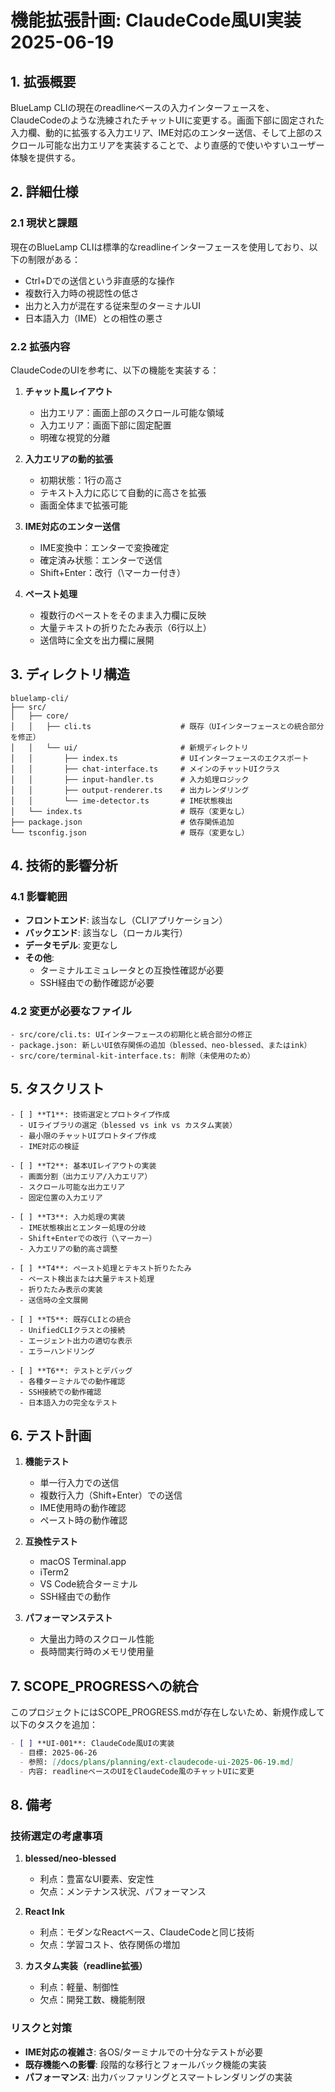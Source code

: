 # 機能拡張計画: ClaudeCode風UI実装 2025-06-19

## 1. 拡張概要

BlueLamp CLIの現在のreadlineベースの入力インターフェースを、ClaudeCodeのような洗練されたチャットUIに変更する。画面下部に固定された入力欄、動的に拡張する入力エリア、IME対応のエンター送信、そして上部のスクロール可能な出力エリアを実装することで、より直感的で使いやすいユーザー体験を提供する。

## 2. 詳細仕様

### 2.1 現状と課題

現在のBlueLamp CLIは標準的なreadlineインターフェースを使用しており、以下の制限がある：
- Ctrl+Dでの送信という非直感的な操作
- 複数行入力時の視認性の低さ
- 出力と入力が混在する従来型のターミナルUI
- 日本語入力（IME）との相性の悪さ

### 2.2 拡張内容

ClaudeCodeのUIを参考に、以下の機能を実装する：

1. **チャット風レイアウト**
   - 出力エリア：画面上部のスクロール可能な領域
   - 入力エリア：画面下部に固定配置
   - 明確な視覚的分離

2. **入力エリアの動的拡張**
   - 初期状態：1行の高さ
   - テキスト入力に応じて自動的に高さを拡張
   - 画面全体まで拡張可能

3. **IME対応のエンター送信**
   - IME変換中：エンターで変換確定
   - 確定済み状態：エンターで送信
   - Shift+Enter：改行（\マーカー付き）

4. **ペースト処理**
   - 複数行のペーストをそのまま入力欄に反映
   - 大量テキストの折りたたみ表示（6行以上）
   - 送信時に全文を出力欄に展開

## 3. ディレクトリ構造

```
bluelamp-cli/
├── src/
│   ├── core/
│   │   ├── cli.ts                    # 既存（UIインターフェースとの統合部分を修正）
│   │   └── ui/                       # 新規ディレクトリ
│   │       ├── index.ts              # UIインターフェースのエクスポート
│   │       ├── chat-interface.ts     # メインのチャットUIクラス
│   │       ├── input-handler.ts      # 入力処理ロジック
│   │       ├── output-renderer.ts    # 出力レンダリング
│   │       └── ime-detector.ts       # IME状態検出
│   └── index.ts                      # 既存（変更なし）
├── package.json                      # 依存関係追加
└── tsconfig.json                     # 既存（変更なし）
```

## 4. 技術的影響分析

### 4.1 影響範囲

- **フロントエンド**: 該当なし（CLIアプリケーション）
- **バックエンド**: 該当なし（ローカル実行）
- **データモデル**: 変更なし
- **その他**: 
  - ターミナルエミュレータとの互換性確認が必要
  - SSH経由での動作確認が必要

### 4.2 変更が必要なファイル

```
- src/core/cli.ts: UIインターフェースの初期化と統合部分の修正
- package.json: 新しいUI依存関係の追加（blessed、neo-blessed、またはink）
- src/core/terminal-kit-interface.ts: 削除（未使用のため）
```

## 5. タスクリスト

```
- [ ] **T1**: 技術選定とプロトタイプ作成
  - UIライブラリの選定（blessed vs ink vs カスタム実装）
  - 最小限のチャットUIプロトタイプ作成
  - IME対応の検証

- [ ] **T2**: 基本UIレイアウトの実装
  - 画面分割（出力エリア/入力エリア）
  - スクロール可能な出力エリア
  - 固定位置の入力エリア

- [ ] **T3**: 入力処理の実装
  - IME状態検出とエンター処理の分岐
  - Shift+Enterでの改行（\マーカー）
  - 入力エリアの動的高さ調整

- [ ] **T4**: ペースト処理とテキスト折りたたみ
  - ペースト検出または大量テキスト処理
  - 折りたたみ表示の実装
  - 送信時の全文展開

- [ ] **T5**: 既存CLIとの統合
  - UnifiedCLIクラスとの接続
  - エージェント出力の適切な表示
  - エラーハンドリング

- [ ] **T6**: テストとデバッグ
  - 各種ターミナルでの動作確認
  - SSH接続での動作確認
  - 日本語入力の完全なテスト
```

## 6. テスト計画

1. **機能テスト**
   - 単一行入力での送信
   - 複数行入力（Shift+Enter）での送信
   - IME使用時の動作確認
   - ペースト時の動作確認

2. **互換性テスト**
   - macOS Terminal.app
   - iTerm2
   - VS Code統合ターミナル
   - SSH経由での動作

3. **パフォーマンステスト**
   - 大量出力時のスクロール性能
   - 長時間実行時のメモリ使用量

## 7. SCOPE_PROGRESSへの統合

このプロジェクトにはSCOPE_PROGRESS.mdが存在しないため、新規作成して以下のタスクを追加：

```markdown
- [ ] **UI-001**: ClaudeCode風UIの実装
  - 目標: 2025-06-26
  - 参照: [/docs/plans/planning/ext-claudecode-ui-2025-06-19.md]
  - 内容: readlineベースのUIをClaudeCode風のチャットUIに変更
```

## 8. 備考

### 技術選定の考慮事項

1. **blessed/neo-blessed**
   - 利点：豊富なUI要素、安定性
   - 欠点：メンテナンス状況、パフォーマンス

2. **React Ink**
   - 利点：モダンなReactベース、ClaudeCodeと同じ技術
   - 欠点：学習コスト、依存関係の増加

3. **カスタム実装（readline拡張）**
   - 利点：軽量、制御性
   - 欠点：開発工数、機能制限

### リスクと対策

- **IME対応の複雑さ**: 各OS/ターミナルでの十分なテストが必要
- **既存機能への影響**: 段階的な移行とフォールバック機能の実装
- **パフォーマンス**: 出力バッファリングとスマートレンダリングの実装